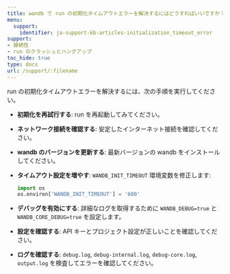 ```yaml
---
title: wandb で run の初期化タイムアウトエラーを解決するにはどうすればいいですか？
menu:
  support:
    identifier: ja-support-kb-articles-initialization_timeout_error
support:
- 接続性
- run のクラッシュとハングアップ
toc_hide: true
type: docs
url: /support/:filename
---
```


run の初期化タイムアウトエラーを解決するには、次の手順を実行してください。

- **初期化を再試行する**: run を再起動してみてください。
- **ネットワーク接続を確認する**: 安定したインターネット接続を確認してください。
- **wandb のバージョンを更新する**: 最新バージョンの wandb をインストールしてください。
- **タイムアウト設定を増やす**: `WANDB_INIT_TIMEOUT` 環境変数を修正します:
  
  ```python
  import os
  os.environ['WANDB_INIT_TIMEOUT'] = '600'
  ```

- **デバッグを有効にする**: 詳細なログを取得するために `WANDB_DEBUG=true` と `WANDB_CORE_DEBUG=true` を設定します。
- **設定を確認する**: API キーとプロジェクト設定が正しいことを確認してください。
- **ログを確認する**: `debug.log`, `debug-internal.log`, `debug-core.log`, `output.log` を検査してエラーを確認してください。
